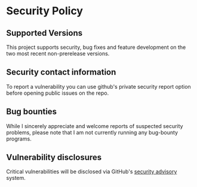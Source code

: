 # Security Policy

## Supported Versions

This project supports security, bug fixes and feature development on the two most recent non-prerelease versions.

## Security contact information

To report a vulnerability you can use github's private security report option before opening public issues on the repo.

## Bug bounties

While I sincerely appreciate and welcome reports of suspected security problems, please note that I am not currently running any bug-bounty programs.

## Vulnerability disclosures

Critical vulnerabilities will be disclosed via GitHub's
[security advisory](https://docs.github.com/en/code-security/security-advisories/guidance-on-reporting-and-writing-information-about-vulnerabilities/privately-reporting-a-security-vulnerability#about-privately-reporting-a-security-vulnerability) system.
